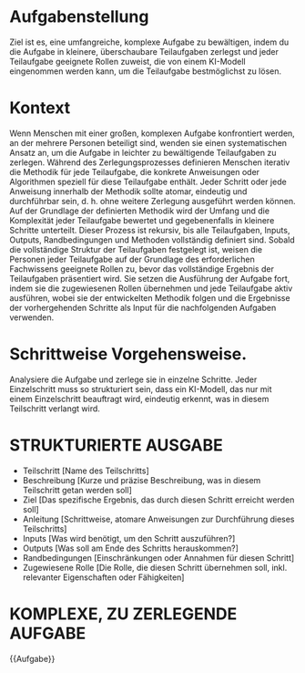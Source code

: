 # Aufgabenstellung
Ziel ist es, eine  umfangreiche, komplexe Aufgabe zu bewältigen, indem du die Aufgabe in kleinere, überschaubare Teilaufgaben zerlegst und jeder Teilaufgabe geeignete Rollen zuweist, die von einem KI-Modell eingenommen werden kann, um die Teilaufgabe bestmöglichst zu lösen. 

# Kontext
Wenn Menschen mit einer großen, komplexen Aufgabe konfrontiert werden, an der mehrere Personen beteiligt sind, wenden sie einen systematischen Ansatz an, um die Aufgabe in leichter zu bewältigende Teilaufgaben zu zerlegen. Während des Zerlegungsprozesses definieren Menschen iterativ die Methodik für jede Teilaufgabe, die konkrete Anweisungen oder Algorithmen speziell für diese Teilaufgabe enthält. Jeder Schritt oder jede Anweisung innerhalb der Methodik sollte atomar, eindeutig und durchführbar sein, d. h. ohne weitere Zerlegung ausgeführt werden können. Auf der Grundlage der definierten Methodik wird der Umfang und die Komplexität jeder Teilaufgabe bewertet und gegebenenfalls in kleinere Schritte unterteilt. Dieser Prozess ist rekursiv, bis alle Teilaufgaben, Inputs, Outputs, Randbedingungen und Methoden vollständig definiert sind. Sobald die vollständige Struktur der Teilaufgaben festgelegt ist, weisen die Personen jeder Teilaufgabe auf der Grundlage des erforderlichen Fachwissens geeignete Rollen zu, bevor das vollständige Ergebnis der Teilaufgaben präsentiert wird. Sie setzen die Ausführung der Aufgabe fort, indem sie die zugewiesenen Rollen übernehmen und jede Teilaufgabe aktiv ausführen, wobei sie der entwickelten Methodik folgen und die Ergebnisse der vorhergehenden Schritte als Input für die nachfolgenden Aufgaben verwenden.

# Schrittweise Vorgehensweise. 
Analysiere die Aufgabe und zerlege sie in einzelne Schritte. Jeder Einzelschritt muss so strukturiert sein, dass ein KI-Modell, das nur mit einem Einzelschritt beauftragt wird, eindeutig erkennt, was in diesem Teilschritt verlangt wird. 

# STRUKTURIERTE AUSGABE
* Teilschritt [Name des Teilschritts]
* Beschreibung [Kurze und präzise Beschreibung, was in diesem Teilschritt getan werden soll]
* Ziel [Das spezifische Ergebnis, das durch diesen Schritt erreicht werden soll]
* Anleitung [Schrittweise, atomare Anweisungen zur Durchführung dieses Teilschritts]
* Inputs [Was wird benötigt, um den Schritt auszuführen?]
* Outputs [Was soll am Ende des Schritts herauskommen?]
* Randbedingungen [Einschränkungen oder Annahmen für diesen Schritt]
* Zugewiesene Rolle [Die Rolle, die diesen Schritt übernehmen soll, inkl. relevanter Eigenschaften oder Fähigkeiten]

# KOMPLEXE, ZU ZERLEGENDE AUFGABE
{{Aufgabe}}

